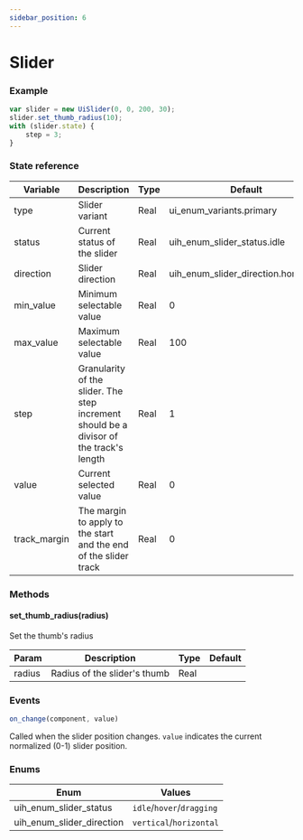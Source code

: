 ```yaml
---
sidebar_position: 6
---
```


# Slider

### Example

```js
var slider = new UiSlider(0, 0, 200, 30);
slider.set_thumb_radius(10);
with (slider.state) {
	step = 3;
}
```

### State reference

| Variable     | Description                                                                             | Type | Default                              |
|--------------|-----------------------------------------------------------------------------------------|------|--------------------------------------|
| type         | Slider variant                                                                          | Real | ui_enum_variants.primary             |
| status       | Current status of the slider                                                            | Real | uih_enum_slider_status.idle          |
| direction    | Slider direction                                                                        | Real | uih_enum_slider_direction.horizontal |
| min_value    | Minimum selectable value                                                                | Real | 0                                    |
| max_value    | Maximum selectable value                                                                | Real | 100                                  |
| step         | Granularity of the slider. The step increment should be a divisor of the track's length | Real | 1                                    |
| value        | Current selected value                                                                  | Real | 0                                    |
| track_margin | The margin to apply to the start and the end of the slider track                        | Real | 0                                    |

### Methods

#### set_thumb_radius(radius)

 Set the thumb's radius

| Param     | Description                  | Type  | Default |
|-----------|------------------------------|-------|---------|
| radius    | Radius of the slider's thumb | Real  |         |

### Events

```js
on_change(component, value)
```

Called when the slider position changes. `value` indicates the current normalized (0-1) slider position.

### Enums

| Enum                         | Values                    |
|------------------------------|---------------------------|
| uih_enum_slider_status       | `idle`/`hover`/`dragging` |
| uih_enum_slider_direction    | `vertical`/`horizontal`   |
